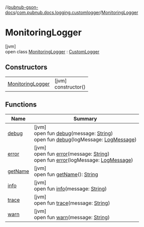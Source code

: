 //[pubnub-gson-docs](../../../index.md)/[com.pubnub.docs.logging.customlogger](../index.md)/[MonitoringLogger](index.md)

# MonitoringLogger

[jvm]\
open class [MonitoringLogger](index.md) : [CustomLogger](../../../../../pubnub-kotlin/pubnub-kotlin-core-api/pubnub-kotlin-core-api/com.pubnub.api.logging/-custom-logger/index.md)

## Constructors

| | |
|---|---|
| [MonitoringLogger](-monitoring-logger.md) | [jvm]<br>constructor() |

## Functions

| Name | Summary |
|---|---|
| [debug](index.md#1418561292%2FFunctions%2F1338353885) | [jvm]<br>open fun [debug](index.md#1418561292%2FFunctions%2F1338353885)(message: [String](https://docs.oracle.com/javase/8/docs/api/java/lang/String.html))<br>open fun [debug](debug.md)(logMessage: [LogMessage](../../../../../pubnub-kotlin/pubnub-kotlin-core-api/pubnub-kotlin-core-api/com.pubnub.api.logging/-log-message/index.md)) |
| [error](index.md#147208951%2FFunctions%2F1338353885) | [jvm]<br>open fun [error](index.md#147208951%2FFunctions%2F1338353885)(message: [String](https://docs.oracle.com/javase/8/docs/api/java/lang/String.html))<br>open fun [error](error.md)(logMessage: [LogMessage](../../../../../pubnub-kotlin/pubnub-kotlin-core-api/pubnub-kotlin-core-api/com.pubnub.api.logging/-log-message/index.md)) |
| [getName](get-name.md) | [jvm]<br>open fun [getName](get-name.md)(): [String](https://docs.oracle.com/javase/8/docs/api/java/lang/String.html) |
| [info](index.md#-1276914269%2FFunctions%2F1338353885) | [jvm]<br>open fun [info](index.md#-1276914269%2FFunctions%2F1338353885)(message: [String](https://docs.oracle.com/javase/8/docs/api/java/lang/String.html)) |
| [trace](index.md#-706763686%2FFunctions%2F1338353885) | [jvm]<br>open fun [trace](index.md#-706763686%2FFunctions%2F1338353885)(message: [String](https://docs.oracle.com/javase/8/docs/api/java/lang/String.html)) |
| [warn](warn.md) | [jvm]<br>open fun [warn](warn.md)(message: [String](https://docs.oracle.com/javase/8/docs/api/java/lang/String.html)) |

